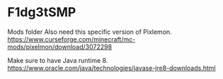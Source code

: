 # F1dg3tSMP
Mods folder
Also need this specific version of Pixlemon.
https://www.curseforge.com/minecraft/mc-mods/pixelmon/download/3072298

Make sure to have Java runtime 8.
https://www.oracle.com/java/technologies/javase-jre8-downloads.html

